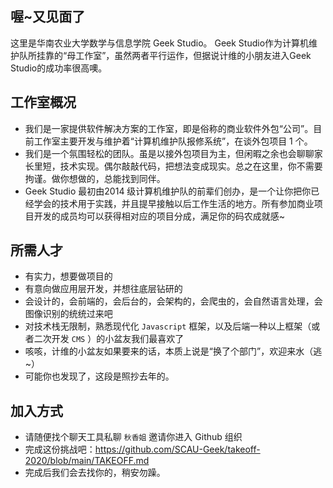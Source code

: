 ## 喔~又见面了 ##

这里是华南农业大学数学与信息学院 Geek Studio。 Geek Studio作为计算机维护队所挂靠的“母工作室”，虽然两者平行运作，但据说计维的小朋友进入Geek Studio的成功率很高噢。

## 工作室概况 ##

- 我们是一家提供软件解决方案的工作室，即是俗称的商业软件外包“公司”。目前工作室主要开发与维护着“计算机维护队报修系统”，在谈外包项目 1 个。
- 我们是一个氛围轻松的团队。虽是以接外包项目为主，但闲暇之余也会聊聊家长里短，技术实现。偶尔敲敲代码，把想法变成现实。总之在这里，你不需要拘谨。做你想做的，总能找到同伴。
- Geek Studio 最初由2014 级计算机维护队的前辈们创办，是一个让你把你已经学会的技术用于实践，并且提早接触以后工作生活的地方。所有参加商业项目开发的成员均可以获得相对应的项目分成，满足你的码农成就感~

## 所需人才 ##

- 有实力，想要做项目的
- 有意向做应用层开发，并想往底层钻研的
- 会设计的，会前端的，会后台的，会架构的，会爬虫的，会自然语言处理，会图像识别的统统过来吧
- 对技术栈无限制，熟悉现代化 `Javascript` 框架，以及后端一种以上框架（或者二次开发 `CMS` ）的小盆友我们最喜欢了
- 咳咳，计维的小盆友如果要来的话，本质上说是“换了个部门”，欢迎来水（逃~）
- 可能你也发现了，这段是照抄去年的。

## 加入方式 ##

- 请随便找个聊天工具私聊  `秋香姐` 邀请你进入 Github 组织
- 完成这份挑战吧：https://github.com/SCAU-Geek/takeoff-2020/blob/main/TAKEOFF.md
- 完成后我们会去找你的，稍安勿躁。
